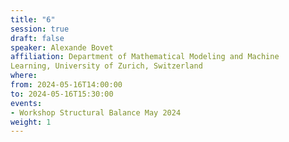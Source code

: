 ```yaml
---
title: "6"
session: true
draft: false
speaker: Alexande Bovet
affiliation: Department of Mathematical Modeling and Machine
Learning, University of Zurich, Switzerland
where:
from: 2024-05-16T14:00:00
to: 2024-05-16T15:30:00
events:
- Workshop Structural Balance May 2024
weight: 1
---
```

